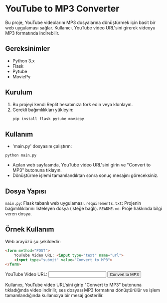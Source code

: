 # YouTube to MP3 Converter

Bu proje, YouTube videolarını MP3 dosyalarına dönüştürmek için basit bir web uygulaması sağlar. Kullanıcı, YouTube video URL'sini girerek videoyu MP3 formatında indirebilir.

## Gereksinimler

- Python 3.x
- Flask
- Pytube
- MoviePy

## Kurulum

1. Bu projeyi kendi Replit hesabınıza fork edin veya klonlayın.
2. Gerekli bağımlılıkları yükleyin:
   ```sh
   pip install flask pytube moviepy

## Kullanım

- 'main.py' dosyasını çalıştırın:

```sh
python main.py
```
- Açılan web sayfasında, YouTube video URL'sini girin ve "Convert to MP3" butonuna tıklayın.
- Dönüştürme işlemi tamamlandıktan sonra sonuç mesajını göreceksiniz.

## Dosya Yapısı
`main.py`: Flask tabanlı web uygulaması.
`requirements.txt`: Projenin bağımlılıklarını listeleyen dosya (isteğe bağlı).
`README.md`: Proje hakkında bilgi veren dosya.

## Örnek Kullanım

Web arayüzü şu şekildedir:

```html
<form method="POST">
    YouTube Video URL: <input type="text" name="url">
    <input type="submit" value="Convert to MP3">
</form>
```
<form method="POST">
    YouTube Video URL: <input type="text" name="url">
    <input type="submit" value="Convert to MP3">
</form>

Kullanıcı, YouTube video URL'sini girip "Convert to MP3" butonuna tıkladığında video indirilir, ses dosyası MP3 formatına dönüştürülür ve işlem tamamlandığında kullanıcıya bir mesaj gösterilir.